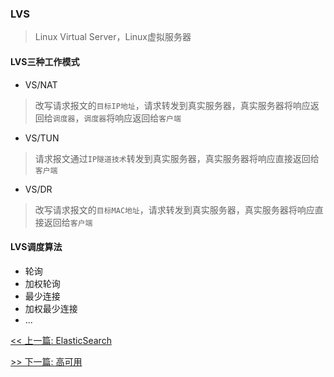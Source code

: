 ### LVS

> Linux Virtual Server，Linux虚拟服务器

#### LVS三种工作模式

* VS/NAT

> 改写请求报文的`目标IP地址`，请求转发到真实服务器，真实服务器将响应返回给`调度器`，`调度器`将响应返回给`客户端`

* VS/TUN

> 请求报文通过`IP隧道技术`转发到真实服务器，真实服务器将响应直接返回给`客户端`

* VS/DR

> 改写请求报文的`目标MAC地址`，请求转发到真实服务器，真实服务器将响应直接返回给`客户端`

#### LVS调度算法

* 轮询
* 加权轮询
* 最少连接
* 加权最少连接
* ...


[<< 上一篇: ElasticSearch](11-中间件/ElasticSearch.md)

[>> 下一篇: 高可用](12-架构/高可用.md)
